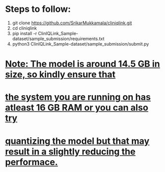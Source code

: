 # Steps to follow:
1) git clone https://github.com/SrikarMukkamala/cliniqlink.git <br> 
2) cd cliniqlink <br>
3) pip install -r ClinIQLink_Sample-dataset/sample_submission/requirements.txt <br>
4) python3 ClinIQLink_Sample-dataset/sample_submission/submit.py <br>

# <u>Note<u>: The model is around 14.5 GB in size, so kindly ensure that <br>
# the system you are running on has atleast 16 GB RAM or you can also try <br>
# quantizing the model but that may result in a slightly reducing the performace.

